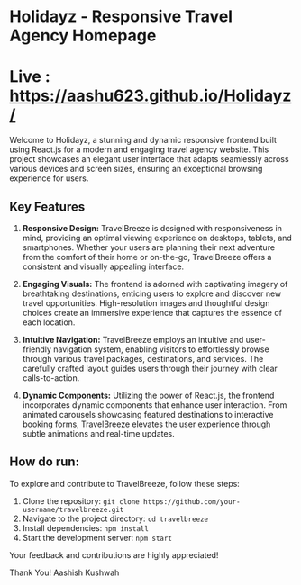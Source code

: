 # Holidayz - Responsive Travel Agency Homepage
# Live  : https://aashu623.github.io/Holidayz/

Welcome to Holidayz, a stunning and dynamic responsive frontend built using React.js for a modern and engaging travel agency website. This project showcases an elegant user interface that adapts seamlessly across various devices and screen sizes, ensuring an exceptional browsing experience for users.

## Key Features

1. **Responsive Design:** TravelBreeze is designed with responsiveness in mind, providing an optimal viewing experience on desktops, tablets, and smartphones. Whether your users are planning their next adventure from the comfort of their home or on-the-go, TravelBreeze offers a consistent and visually appealing interface.

2. **Engaging Visuals:** The frontend is adorned with captivating imagery of breathtaking destinations, enticing users to explore and discover new travel opportunities. High-resolution images and thoughtful design choices create an immersive experience that captures the essence of each location.

3. **Intuitive Navigation:** TravelBreeze employs an intuitive and user-friendly navigation system, enabling visitors to effortlessly browse through various travel packages, destinations, and services. The carefully crafted layout guides users through their journey with clear calls-to-action.

4. **Dynamic Components:** Utilizing the power of React.js, the frontend incorporates dynamic components that enhance user interaction. From animated carousels showcasing featured destinations to interactive booking forms, TravelBreeze elevates the user experience through subtle animations and real-time updates.

## How do run:

To explore and contribute to TravelBreeze, follow these steps:

1. Clone the repository: `git clone https://github.com/your-username/travelbreeze.git`
2. Navigate to the project directory: `cd travelbreeze`
3. Install dependencies: `npm install`
4. Start the development server: `npm start`

Your feedback and contributions are highly appreciated!

Thank You!
Aashish Kushwah
